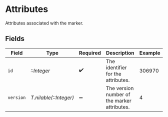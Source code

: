 # Attributes

Attributes associated with the marker.


## Fields

| Field                                        | Type                                         | Required                                     | Description                                  | Example                                      |
| -------------------------------------------- | -------------------------------------------- | -------------------------------------------- | -------------------------------------------- | -------------------------------------------- |
| `id`                                         | *::Integer*                                  | :heavy_check_mark:                           | The identifier for the attributes.           | 306970                                       |
| `version`                                    | *T.nilable(::Integer)*                       | :heavy_minus_sign:                           | The version number of the marker attributes. | 4                                            |